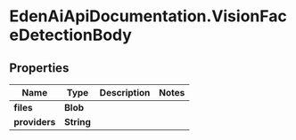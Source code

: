 # EdenAiApiDocumentation.VisionFaceDetectionBody

## Properties
Name | Type | Description | Notes
------------ | ------------- | ------------- | -------------
**files** | **Blob** |  | 
**providers** | **String** |  | 
